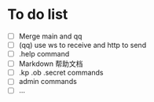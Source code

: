 # To do list

- [ ] Merge main and qq
- [ ] (qq) use ws to receive and http to send
- [ ] .help command
- [ ] Markdown 帮助文档
- [ ] .kp .ob .secret commands
- [ ] admin commands
- [ ] ...
